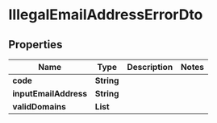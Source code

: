 
# IllegalEmailAddressErrorDto

## Properties

Name | Type | Description | Notes
------------ | ------------- | ------------- | -------------
**code** | **String** |  | 
**inputEmailAddress** | **String** |  | 
**validDomains** | **List<String>** |  | 



